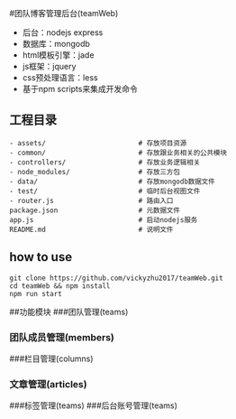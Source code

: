 #团队博客管理后台(teamWeb)
-   后台：nodejs express
-   数据库：mongodb
-   html模板引擎：jade
-   js框架：jquery
-   css预处理语言：less
-   基于npm scripts来集成开发命令

## 工程目录
    - assets/                       # 存放项目资源
    - common/                       # 存放跟业务相关的公共模块
    - controllers/                  # 存放业务逻辑相关
    - node_modules/                 # 存放三方包
    - data/                         # 存放mongodb数据文件
    - test/                         # 临时后台视图文件
    - router.js                     # 路由入口
    package.json                    # 元数据文件
    app.js                          # 启动nodejs服务
    README.md                       # 说明文件


## how to use
```
git clone https://github.com/vickyzhu2017/teamWeb.git
cd teamWeb && npm install
npm run start
```
##功能模块
###团队管理(teams)
### 团队成员管理(members)
###栏目管理(columns)
### 文章管理(articles)
###标签管理(teams)
###后台账号管理(teams)



